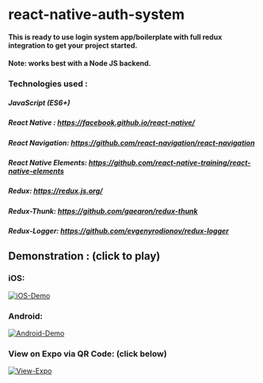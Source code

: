 # react-native-auth-system

#### This is ready to use login system app/boilerplate with full redux integration to get your project started.

#### Note: works best with a Node JS backend.

### Technologies used : 

##### JavaScript (ES6+)
##### React Native : https://facebook.github.io/react-native/
##### React Navigation: https://github.com/react-navigation/react-navigation
##### React Native Elements: https://github.com/react-native-training/react-native-elements
##### Redux: https://redux.js.org/
##### Redux-Thunk: https://github.com/gaearon/redux-thunk
##### Redux-Logger: https://github.com/evgenyrodionov/redux-logger

## Demonstration : (click to play)

### iOS:
[![iOS-Demo](https://media.giphy.com/media/3mJwqv7HgGStgd3WfS/giphy.gif)](https://vimeo.com/276628279 "iOS-Demo")

### Android: 
[![Android-Demo](https://media.giphy.com/media/pcKkoKaguHwbtsIqC5/giphy.gif)](https://vimeo.com/276628279 "Android-Demo")
 
### View on Expo via QR Code: (click below)

[![View-Expo](https://cdn-images-1.medium.com/max/1920/1*EKXYhntirnqHjXdTGmLXyw.png)](https://expo.io/@karanpratapsingh/the-react-native-auth-system "View-Expo") 

